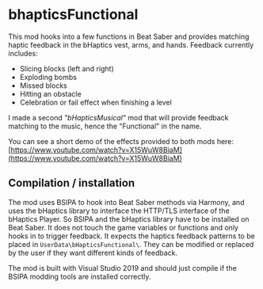 # bhapticsFunctional

This mod hooks into a few functions in Beat Saber and provides matching haptic feedback in the bHaptics vest, arms, and hands. Feedback currently includes:
* Slicing blocks (left and right)
* Exploding bombs
* Missed blocks
* Hitting an obstacle
* Celebration or fail effect when finishing a level

I made a second *"bHapticsMusical"* mod that will provide feedback matching to the music, hence the "Functional" in the name.

You can see a short demo of the effects provided to both mods here:
[https://www.youtube.com/watch?v=X15WuW8BiaM](https://www.youtube.com/watch?v=X15WuW8BiaM)

## Compilation / installation

The mod uses BSIPA to hook into Beat Saber methods via Harmony, and uses the bHaptics library to interface the HTTP/TLS interface of the bHaptics Player.
So BSIPA and the bHaptics library have to be installed on Beat Saber. It does not touch the game variables or functions and only
hooks in to trigger feedback. It expects the haptics feedback patterns to be placed in `UserData\bHapticsFunctional\`. They can be modified or replaced by
the user if they want different kinds of feedback.

The mod is built with Visual Studio 2019 and should just compile if the BSIPA modding tools are installed correctly.

